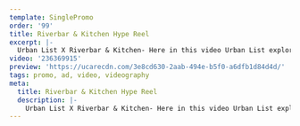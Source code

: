 ```yaml
---
template: SinglePromo
order: '99'
title: Riverbar & Kitchen Hype Reel
excerpt: |-
  Urban List X Riverbar & Kitchen- Here in this video Urban List explores Riverbar & Kitchens 5 things to celebrate in the warmer months in Brisbane. 1. Kick back with epic cocktails! 2. Est your way through gourmet table! 3. Do Melbourne Cup the right way. 4. Have an adult Halloween and 5. Finally have a GOOD NYE!
video: '236369915'
preview: 'https://ucarecdn.com/3e8cd630-2aab-494e-b5f0-a6dfb1d84d4d/'
tags: promo, ad, video, videography
meta:
  title: Riverbar & Kitchen Hype Reel
  description: |-
    Urban List X Riverbar & Kitchen- Here in this video Urban List explores Riverbar & Kitchens 5 things to celebrate in the warmer months in Brisbane. 1. Kick back with epic cocktails! 2. Est your way through gourmet table! 3. Do Melbourne Cup the right way. 4. Have an adult Halloween and 5. Finally have a GOOD NYE!
---
```

